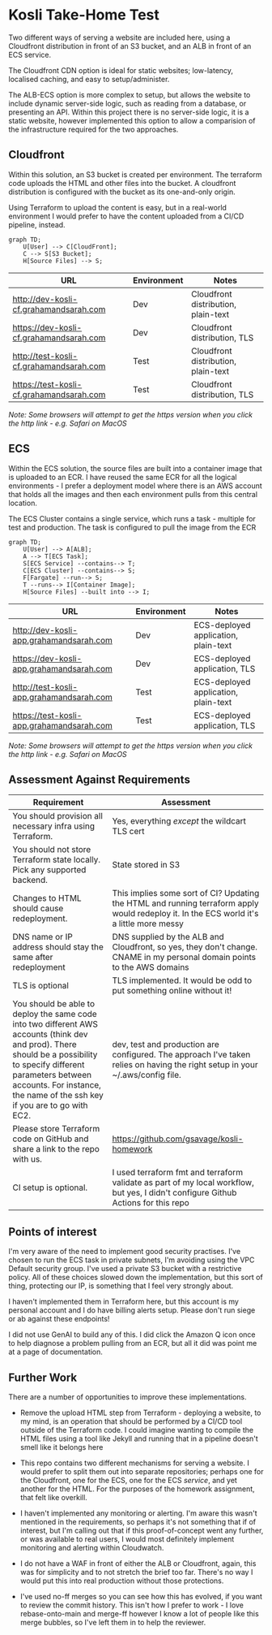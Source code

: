 # Kosli Take-Home Test

Two different ways of serving a website are included here, using a Cloudfront distribution
in front of an S3 bucket, and an ALB in front of an ECS service.

The Cloudfront CDN option is ideal for static websites; low-latency, localised caching, and
easy to setup/administer.

The ALB-ECS option is more complex to setup, but allows the website to include dynamic
server-side logic, such as reading from a database, or presenting an API. Within this project
there is no server-side logic, it is a static website, however implemented this option to 
allow a comparision of the infrastructure required for the two approaches.

## Cloudfront

Within this solution, an S3 bucket is created per environment.  The terraform code uploads
the HTML and other files into the bucket.  A cloudfront distribution is configured with the
bucket as its one-and-only origin.

Using Terraform to upload the content is easy, but in a real-world environment I would prefer
to have the content uploaded from a CI/CD pipeline, instead.

```mermaid
graph TD;
    U[User] --> C[CloudFront];
    C --> S[S3 Bucket];
    H[Source Files] --> S;
```

| URL | Environment | Notes |
| --- | ----------- | ----- |
| http://dev-kosli-cf.grahamandsarah.com | Dev | Cloudfront distribution, plain-text |
| https://dev-kosli-cf.grahamandsarah.com | Dev | Cloudfront distribution, TLS |
| http://test-kosli-cf.grahamandsarah.com | Test | Cloudfront distribution, plain-text |
| https://test-kosli-cf.grahamandsarah.com | Test | Cloudfront distribution, TLS |

_Note: Some browsers will attempt to get the https version when you click the http link - e.g. Safari on MacOS_

## ECS

Within the ECS solution, the source files are built into a container image that is 
uploaded to an ECR.  I have reused the same ECR for all the logical environments - I
prefer a deployment model where there is an AWS account that holds all the images and
then each environment pulls from this central location.

The ECS Cluster contains a single service, which runs a task - multiple for test and production.
The task is configured to pull the image from the ECR

```mermaid
graph TD;
    U[User] --> A[ALB];
    A --> T[ECS Task];
    S[ECS Service] --contains--> T;
    C[ECS Cluster] --contains--> S;
    F[Fargate] --run--> S;
    T --runs--> I[Container Image];
    H[Source Files] --built into --> I;
```

| URL | Environment | Notes |
| --- | ----------- | ----- |
| http://dev-kosli-app.grahamandsarah.com | Dev | ECS-deployed application, plain-text |
| https://dev-kosli-app.grahamandsarah.com | Dev | ECS-deployed application, TLS |
| http://test-kosli-app.grahamandsarah.com | Test | ECS-deployed application, plain-text |
| https://test-kosli-app.grahamandsarah.com | Test | ECS-deployed application, TLS |

_Note: Some browsers will attempt to get the https version when you click the http link - e.g. Safari on MacOS_

## Assessment Against Requirements

| Requirement | Assessment |
| ----------- | ---------- |
| You should provision all necessary infra using Terraform. | Yes, everything _except_ the wildcart TLS cert |
| You should not store Terraform state locally. Pick any supported backend. | State stored in S3 |
| Changes to HTML should cause redeployment. | This implies some sort of CI? Updating the HTML and running terraform apply would redeploy it.  In the ECS world it's a little more messy|
| DNS name or IP address should stay the same after redeployment | DNS supplied by the ALB and Cloudfront, so yes, they don't change.  CNAME in my personal domain points to the AWS domains |
| TLS is optional | TLS implemented.  It would be odd to put something online without it! |
| You should be able to deploy the same code into two different AWS accounts (think dev and prod). There should be a possibility to specify different parameters between accounts. For instance, the name of the ssh key if you are to go with EC2. | dev, test and production are configured.  The approach I've taken relies on having the right setup in your ~/.aws/config file. |
| Please store Terraform code on GitHub and share a link to the repo with us. | https://github.com/gsavage/kosli-homework |
| CI setup is optional. | I used terraform fmt and terraform validate as part of my local workflow, but yes, I didn't configure Github Actions for this repo |

## Points of interest

I'm very aware of the need to implement good security practises.  I've chosen to run the ECS
task in private subnets, I'm avoiding using the VPC Default security group.  I've used a private
S3 bucket with a restrictive policy.  All of these choices slowed down the implementation,
but this sort of thing, protecting our IP, is something that I feel very strongly about.

I haven't implemented them in Terraform here, but this account is my personal account and I do
have billing alerts setup. Please don't run siege or ab against these endpoints!  

I did not use GenAI to build any of this.  I did click the Amazon Q icon once to help diagnose
a problem pulling from an ECR, but all it did was point me at a page of documentation.


## Further Work

There are a number of opportunities to improve these implementations.

* Remove the upload HTML step from Terraform - deploying a website, to my mind, is an 
  operation that should be performed by a CI/CD tool outside of the Terraform code.
  I could imagine wanting to compile the HTML files using a tool like Jekyll and running
  that in a pipeline doesn't smell like it belongs here

* This repo contains two different mechanisms for serving a website.  I would prefer to 
  split them out into separate repositories; perhaps one for the Cloudfront, one for the ECS,
  one for the ECS _service_, and yet another for the HTML.  For the purposes of the homework
  assignment, that felt like overkill.

* I haven't implemented any monitoring or alerting.  I'm aware this wasn't mentioned in the
  requirements, so perhaps it's not something that if of interest, but I'm calling out that
  if this proof-of-concept went any further, or was available to real users, I would most
  definitely implement monitoring and alerting within Cloudwatch.

* I do not have a WAF in front of either the ALB or Cloudfront, again, this was for
  simplicity and to not stretch the brief too far.  There's no way I would put this into
  real production without those protections.

* I've used no-ff merges so you can see how this has evolved, if you want to review the 
  commit history.  This isn't how I prefer to work - I love rebase-onto-main and merge-ff 
  however I know a lot of people like this merge bubbles, so I've left them in to help 
  the reviewer.


